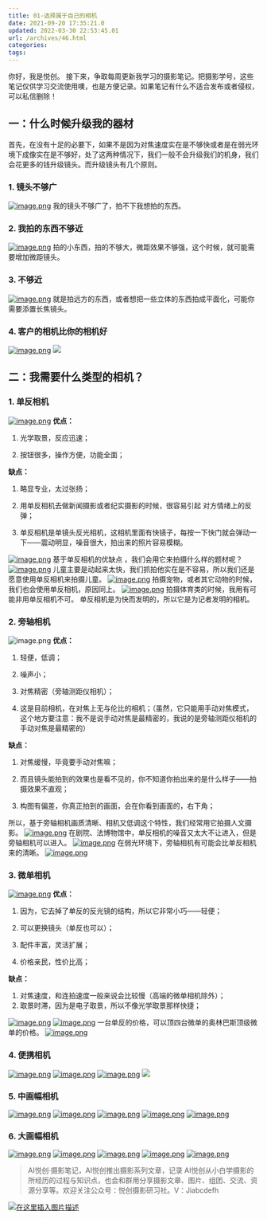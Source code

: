 ```yaml
---
title: 01-选择属于自己的相机
date: 2021-09-20 17:35:21.0
updated: 2022-03-30 22:53:45.01
url: /archives/46.html
categories: 
tags: 
---
```




你好，我是悦创。 接下来，争取每周更新我学习的摄影笔记。把摄影学号，这些笔记仅供学习交流使用噢，也是方便记录。如果笔记有什么不适合发布或者侵权，可以私信删除！

## 一：什么时候升级我的器材

首先，在没有十足的必要下，如果不是因为对焦速度实在是不够快或者是在弱光环境下成像实在是不够好，处了这两种情况下，我们一般不会升级我们的机身，我们会花更多的钱升级镜头。而升级镜头有几个原则。

### 1\. 镜头不够广

[![image.png](https://img-blog.csdnimg.cn/img_convert/4692b96bdc90e133882da158fd9a4af9.png)](https://img-blog.csdnimg.cn/img_convert/4692b96bdc90e133882da158fd9a4af9.png) 我的镜头不够广了，拍不下我想拍的东西。

### 2\. 我拍的东西不够近

[![image.png](https://img-blog.csdnimg.cn/img_convert/21fa666a18ec729c9262e2afef63b0aa.png)](https://img-blog.csdnimg.cn/img_convert/21fa666a18ec729c9262e2afef63b0aa.png) 拍的小东西，拍的不够大，微距效果不够强，这个时候，就可能需要增加微距镜头。

### 3\. 不够近

[![image.png](https://img-blog.csdnimg.cn/img_convert/570dea7151ee2bf04a7180370cc6e99d.png)](https://img-blog.csdnimg.cn/img_convert/570dea7151ee2bf04a7180370cc6e99d.png) 就是拍远方的东西，或者想把一些立体的东西拍成平面化，可能你需要添置长焦镜头。

### 4\. 客户的相机比你的相机好

[![image.png](https://img-blog.csdnimg.cn/img_convert/fa4eabb745e3bfc741fa67a3f4b1a2ea.png)](https://img-blog.csdnimg.cn/img_convert/fa4eabb745e3bfc741fa67a3f4b1a2ea.png) [![](https://img-blog.csdnimg.cn/img_convert/28e6ae801ae76900b62638783efe5f58.png)](https://img-blog.csdnimg.cn/img_convert/28e6ae801ae76900b62638783efe5f58.png)

## 二：我需要什么类型的相机？

### 1\. 单反相机

[![image.png](https://img-blog.csdnimg.cn/img_convert/db2f3c89ceda7f6f3c23ddb45f6ad3fa.png)](https://img-blog.csdnimg.cn/img_convert/db2f3c89ceda7f6f3c23ddb45f6ad3fa.png) **优点：**

1.  光学取景，反应迅速；
    
2.  按钮很多，操作方便，功能全面；
    

**缺点：**

1.  略显专业，太过张扬；
    
2.  用单反相机去做新闻摄影或者纪实摄影的时候，很容易引起 对方情绪上的反弹；
    
3.  单反相机是单镜头反光相机，这相机里面有快镜子，每按一下快门就会弹动一下——震动明显，噪音很大，拍出来的照片容易模糊。
    

[![image.png](https://img-blog.csdnimg.cn/img_convert/594f84d722e668d1db4985c07ad77834.png)](https://img-blog.csdnimg.cn/img_convert/594f84d722e668d1db4985c07ad77834.png) 基于单反相机的优缺点 ，我们会用它来拍摄什么样的题材呢？ [![image.png](https://img-blog.csdnimg.cn/img_convert/f4164fcf00b853f558d63addb8d60597.png)](https://img-blog.csdnimg.cn/img_convert/f4164fcf00b853f558d63addb8d60597.png) 儿童主要是动起来太快，我们抓拍他实在是不容易，所以我们还是愿意使用单反相机来拍摄儿童。 [![image.png](https://img-blog.csdnimg.cn/img_convert/0e0a5b75a65baf7a3c24ef830f1aeac4.png)](https://img-blog.csdnimg.cn/img_convert/0e0a5b75a65baf7a3c24ef830f1aeac4.png) 拍摄宠物，或者其它动物的时候，我们也会使用单反相机，原因同上。 [![image.png](https://img-blog.csdnimg.cn/img_convert/6c4e2382266d3c2cb2b85e80457eb0a0.png)](https://img-blog.csdnimg.cn/img_convert/6c4e2382266d3c2cb2b85e80457eb0a0.png) 拍摄体育类的时候，我用有可能非用单反相机不可。 单反相机是为快而发明的，所以它是为记者发明的相机。

### 2\. 旁轴相机

![image.png](https://img-blog.csdnimg.cn/img_convert/e51e53335dd622550917c61bbfc4cbd2.png) **优点：**

1.  轻便，低调；
    
2.  噪声小；
    
3.  对焦精密（旁轴测距仪相机）；
    
4.  这是目前相机，在对焦上无与伦比的相机；（虽然，它只能用手动对焦模式，这个地方要注意：我不是说手动对焦是最精密的，我说的是旁轴测距仪相机的手动对焦是最精密的）
    

**缺点：**

1.  对焦缓慢，毕竟要手动对焦嘛；
    
2.  而且镜头能拍到的效果也是看不见的，你不知道你拍出来的是什么样子——拍摄效果不直观；
    
3.  构图有偏差，你真正拍到的画面，会在你看到画面的，右下角；
    

所以，基于旁轴相机画质清晰、相机又低调这个特性，我们经常用它拍摄人文摄影。 [![image.png](https://img-blog.csdnimg.cn/img_convert/5901a62491e8e2af43cf6c6b266c850c.png)](https://img-blog.csdnimg.cn/img_convert/5901a62491e8e2af43cf6c6b266c850c.png) 在剧院、法博物馆中，单反相机的噪音又太大不让进入，但是旁轴相机可以进入。 [![image.png](https://img-blog.csdnimg.cn/img_convert/ee9715d885f228c32dafcdb3cfa228c0.png)](https://img-blog.csdnimg.cn/img_convert/ee9715d885f228c32dafcdb3cfa228c0.png) 在弱光环境下，旁轴相机有可能会比单反相机来的清晰。 [![image.png](https://img-blog.csdnimg.cn/img_convert/d1ac3937493e20c6cef2adc3cce9a212.png)](https://img-blog.csdnimg.cn/img_convert/d1ac3937493e20c6cef2adc3cce9a212.png)

### 3\. 微单相机

[![image.png](https://img-blog.csdnimg.cn/img_convert/e91d6a0e98ffd18f4957b55a9b89a54a.png)](https://img-blog.csdnimg.cn/img_convert/e91d6a0e98ffd18f4957b55a9b89a54a.png) **优点：**

1.  因为，它去掉了单反的反光镜的结构，所以它非常小巧——轻便；
    
2.  可以更换镜头（单反也可以）；
    
3.  配件丰富，灵活扩展；
    
4.  价格亲民，性价比高；
    

**缺点：**

1.  对焦速度，和连拍速度一般来说会比较慢（高端的微单相机除外）；
2.  取景时滞，因为是电子取景，所以不像光学取景那样快捷；

[![image.png](https://img-blog.csdnimg.cn/img_convert/36447e3167088481482bab40f5c5b43b.png)](https://img-blog.csdnimg.cn/img_convert/36447e3167088481482bab40f5c5b43b.png) [![image.png](https://img-blog.csdnimg.cn/img_convert/597930b4eb3d0860500724f30a45770e.png)](https://img-blog.csdnimg.cn/img_convert/597930b4eb3d0860500724f30a45770e.png) 一台单反的价格，可以顶四台微单的奥林巴斯顶级微单的价格。 [![image.png](https://img-blog.csdnimg.cn/img_convert/5956a877a091efa27a67706919a28a8b.png)](https://img-blog.csdnimg.cn/img_convert/5956a877a091efa27a67706919a28a8b.png)

### 4\. 便携相机

[![image.png](https://img-blog.csdnimg.cn/img_convert/f4d9366fbd266d83b0f3fd912e477900.png)](https://img-blog.csdnimg.cn/img_convert/f4d9366fbd266d83b0f3fd912e477900.png) [![image.png](https://img-blog.csdnimg.cn/img_convert/e1beb4998932240c2696812bbe90ce6e.png)](https://img-blog.csdnimg.cn/img_convert/e1beb4998932240c2696812bbe90ce6e.png) [![image.png](https://img-blog.csdnimg.cn/img_convert/6da7e922f980dfbb9c25c2fcc43dfc17.png)](https://img-blog.csdnimg.cn/img_convert/6da7e922f980dfbb9c25c2fcc43dfc17.png) [![](https://img-blog.csdnimg.cn/img_convert/885dcfd2021ead2a0cdcc85aff71b276.png)](https://img-blog.csdnimg.cn/img_convert/885dcfd2021ead2a0cdcc85aff71b276.png)

### 5\. 中画幅相机

[![image.png](https://img-blog.csdnimg.cn/img_convert/b310d205437950e52536901584d04e7d.png)](https://img-blog.csdnimg.cn/img_convert/b310d205437950e52536901584d04e7d.png) [![image.png](https://img-blog.csdnimg.cn/img_convert/04d0252fd864041404cc9bb47a46a3fc.png)](https://img-blog.csdnimg.cn/img_convert/04d0252fd864041404cc9bb47a46a3fc.png) [![image.png](https://img-blog.csdnimg.cn/img_convert/11afaad1fd4ba4dc690570a4c81d95ee.png)](https://img-blog.csdnimg.cn/img_convert/11afaad1fd4ba4dc690570a4c81d95ee.png) [![image.png](https://img-blog.csdnimg.cn/img_convert/f4a3287c4f0f668a3f77af902f4069af.png)](https://img-blog.csdnimg.cn/img_convert/f4a3287c4f0f668a3f77af902f4069af.png) [![image.png](https://img-blog.csdnimg.cn/img_convert/eba50d52da26c04dd58d6e8cbe3e8913.png)](https://img-blog.csdnimg.cn/img_convert/eba50d52da26c04dd58d6e8cbe3e8913.png)

### 6\. 大画幅相机

[![image.png](https://img-blog.csdnimg.cn/img_convert/6b59670c12003f1e698b81de819c16d2.png)](https://img-blog.csdnimg.cn/img_convert/6b59670c12003f1e698b81de819c16d2.png) [![image.png](https://img-blog.csdnimg.cn/img_convert/a3247226c6a762a9504e1942da140a3c.png)](https://img-blog.csdnimg.cn/img_convert/a3247226c6a762a9504e1942da140a3c.png) [![image.png](https://img-blog.csdnimg.cn/img_convert/b4597ae4c0c002dc42f8827ba017f4a8.png)](https://img-blog.csdnimg.cn/img_convert/b4597ae4c0c002dc42f8827ba017f4a8.png) [![image.png](https://img-blog.csdnimg.cn/img_convert/97ce8ffc9cc3bc7577d4a3591275c450.png)](https://img-blog.csdnimg.cn/img_convert/97ce8ffc9cc3bc7577d4a3591275c450.png) [![image.png](https://img-blog.csdnimg.cn/img_convert/d487407440aaf6605f5c729ae204ecca.png)](https://img-blog.csdnimg.cn/img_convert/d487407440aaf6605f5c729ae204ecca.png)

> AI悦创·摄影笔记，AI悦创推出摄影系列文章，记录 AI悦创从小白学摄影的所经历的过程与知识点，也会和群用分享摄影文章、图片、组团、交流、资源分享等。欢迎关注公众号：悦创摄影研习社。V：Jiabcdefh

[![在这里插入图片描述](https://img-blog.csdnimg.cn/15ab557beb9c4d9a84abdf03a7f3560e.jpg)](https://img-blog.csdnimg.cn/15ab557beb9c4d9a84abdf03a7f3560e.jpg)